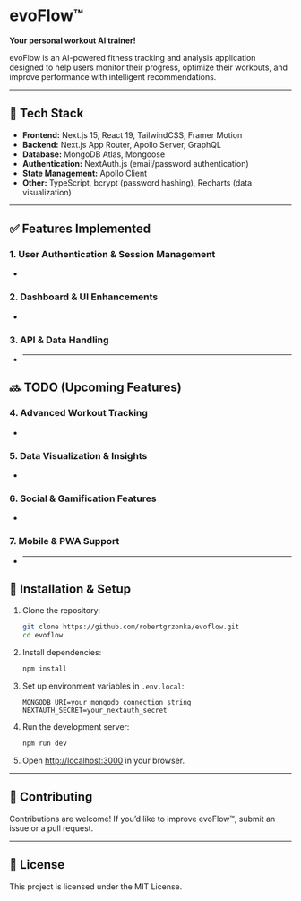 # evoFlow™

**Your personal workout AI trainer!**

evoFlow is an AI-powered fitness tracking and analysis application designed to help users monitor their progress, optimize their workouts, and improve performance with intelligent recommendations.

---

## 🚀 Tech Stack

- **Frontend:** Next.js 15, React 19, TailwindCSS, Framer Motion
- **Backend:** Next.js App Router, Apollo Server, GraphQL
- **Database:** MongoDB Atlas, Mongoose
- **Authentication:** NextAuth.js (email/password authentication)
- **State Management:** Apollo Client
- **Other:** TypeScript, bcrypt (password hashing), Recharts (data visualization)

---

## ✅ Features Implemented

### **1. User Authentication & Session Management**

-

### **2. Dashboard & UI Enhancements**

-

### **3. API & Data Handling**

- ***

## 🔜 TODO (Upcoming Features)

### **4. Advanced Workout Tracking**

-

### **5. Data Visualization & Insights**

-

### **6. Social & Gamification Features**

-

### **7. Mobile & PWA Support**

- ***

## 📌 Installation & Setup

1. Clone the repository:

   ```sh
   git clone https://github.com/robertgrzonka/evoflow.git
   cd evoflow
   ```

2. Install dependencies:

   ```sh
   npm install
   ```

3. Set up environment variables in `.env.local`:

   ```env
   MONGODB_URI=your_mongodb_connection_string
   NEXTAUTH_SECRET=your_nextauth_secret
   ```

4. Run the development server:

   ```sh
   npm run dev
   ```

5. Open [http://localhost:3000](http://localhost:3000) in your browser.

---

## 🎯 Contributing

Contributions are welcome! If you’d like to improve evoFlow™, submit an issue or a pull request.

---

## 📜 License

This project is licensed under the MIT License.
